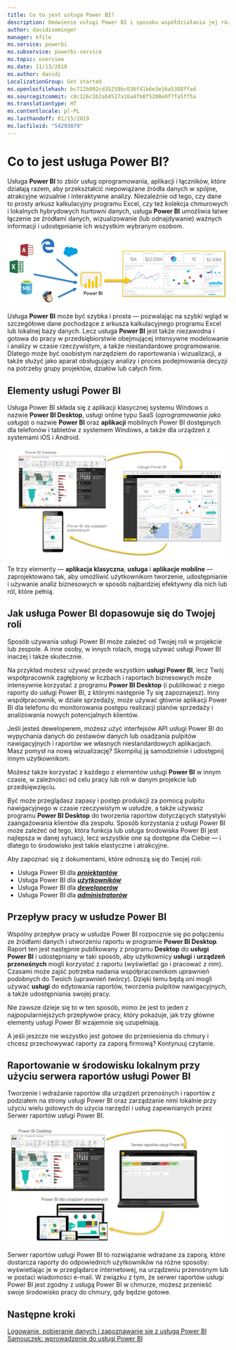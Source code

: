 ```yaml
---
title: Co to jest usługa Power BI?
description: Omówienie usługi Power BI i sposobu współdziałania jej różnych elementów — programu Power BI Desktop, usługi Power BI, usługi Power BI dla urządzeń przenośnych, serwera raportów i usługi Power BI Embedded.
author: davidiseminger
manager: kfile
ms.service: powerbi
ms.subservice: powerbi-service
ms.topic: overview
ms.date: 11/13/2018
ms.author: davidi
LocalizationGroup: Get started
ms.openlocfilehash: bc712b892cd35259bc036f41b6e3e16a5388ffad
ms.sourcegitcommit: c8c126c1b2ab4527a16a4fb8f5208e0f7fa5ff5a
ms.translationtype: HT
ms.contentlocale: pl-PL
ms.lasthandoff: 01/15/2019
ms.locfileid: "54293079"
---
```

# <a name="what-is-power-bi"></a>Co to jest usługa Power BI?
Usługa **Power BI** to zbiór usług oprogramowania, aplikacji i łączników, które działają razem, aby przekształcić niepowiązane źródła danych w spójne, atrakcyjne wizualnie i interaktywne analizy. Niezależnie od tego, czy dane to prosty arkusz kalkulacyjny programu Excel, czy też kolekcja chmurowych i lokalnych hybrydowych hurtowni danych, usługa **Power BI** umożliwia łatwe łączenie ze źródłami danych, wizualizowanie (lub odnajdywanie) ważnych informacji i udostępnianie ich wszystkim wybranym osobom.

![diagram przedstawiający źródła wejściowe dla usługi Power BI](media/power-bi-overview/power-bi-input-new.png)

Usługa **Power BI** może być szybka i prosta — pozwalając na szybki wgląd w szczegółowe dane pochodzące z arkusza kalkulacyjnego programu Excel lub lokalnej bazy danych. Lecz usługa **Power BI** jest także niezawodna i gotowa do pracy w przedsiębiorstwie obejmującej intensywne modelowanie i analizy w czasie rzeczywistym, a także niestandardowe programowanie. Dlatego może być osobistym narzędziem do raportowania i wizualizacji, a także służyć jako aparat obsługujący analizy i proces podejmowania decyzji na potrzeby grupy projektów, działów lub całych firm.

## <a name="the-parts-of-power-bi"></a>Elementy usługi Power BI
Usługa Power BI składa się z aplikacji klasycznej systemu Windows o nazwie **Power BI Desktop**, usługi online typu SaaS (*oprogramowanie jako usługa*) o nazwie **Power BI** oraz **aplikacji** mobilnych Power BI dostępnych dla telefonów i tabletów z systemem Windows, a także dla urządzeń z systemami iOS i Android.

![Power BI: aplikacja klasyczna, usługa, aplikacja mobilna](media/power-bi-overview/power-bi-blocks.png)

Te trzy elementy — **aplikacja klasyczna**, **usługa** i **aplikacje mobilne** — zaprojektowano tak, aby umożliwić użytkownikom tworzenie, udostępnianie i używanie analiz biznesowych w sposób najbardziej efektywny dla nich lub ról, które pełnią.

## <a name="how-power-bi-matches-your-role"></a>Jak usługa Power BI dopasowuje się do Twojej roli
Sposób używania usługi Power BI może zależeć od Twojej roli w projekcie lub zespole. A inne osoby, w innych rolach, mogą używać usługi Power BI inaczej i także skutecznie.

Na przykład możesz używać przede wszystkim **usługi Power BI**, lecz Twój współpracownik zagłębiony w liczbach i raportach biznesowych może intensywnie korzystać z programu **Power BI Desktop** (i publikować z niego raporty do usługi Power BI, z którymi następnie Ty się zapoznajesz). Inny współpracownik, w dziale sprzedaży, może używać głównie aplikacji Power BI dla telefonu do monitorowania postępu realizacji planów sprzedaży i analizowania nowych potencjalnych klientów.

Jeśli jesteś deweloperem, możesz użyć interfejsów API usługi Power BI do wypychania danych do zestawów danych lub osadzania pulpitów nawigacyjnych i raportów we własnych niestandardowych aplikacjach. Masz pomysł na nową wizualizację? Skompiluj ją samodzielnie i udostępnij innym użytkownikom.  

Możesz także korzystać z każdego z elementów usługi **Power BI** w innym czasie, w zależności od celu pracy lub roli w danym projekcie lub przedsięwzięciu.

Być może przeglądasz zapasy i postęp produkcji za pomocą pulpitu nawigacyjnego w czasie rzeczywistym w usłudze, a także używasz programu **Power BI Desktop** do tworzenia raportów dotyczących statystyki zaangażowania klientów dla zespołu. Sposób korzystania z usługi Power BI może zależeć od tego, która funkcja lub usługa środowiska Power BI jest najlepsza w danej sytuacji, lecz wszystkie one są dostępne dla Ciebie — i dlatego to środowisko jest takie elastyczne i atrakcyjne.

Aby zapoznać się z dokumentami, które odnoszą się do Twojej roli:
- Usługa Power BI dla [***projektantów***](desktop-what-is-desktop.md)
- Usługa Power BI dla [***użytkowników***](consumer/end-user-consumer.md)
- Usługa Power BI dla [***deweloperów***](developer/what-can-you-do.md)
- Usługa Power BI dla [***administratorów***](service-admin-administering-power-bi-in-your-organization.md)

## <a name="the-flow-of-work-in-power-bi"></a>Przepływ pracy w usłudze Power BI
Wspólny przepływ pracy w usłudze Power BI rozpocznie się po połączeniu ze źródłami danych i utworzeniu raportu w programie **Power BI Desktop**. Raport ten jest następnie publikowany z programu **Desktop** do **usługi Power BI** i udostępniany w taki sposób, aby użytkownicy **usługi** i **urządzeń przenośnych** mogli *korzystać* z raportu (wyświetlać go i pracować z nim).
Czasami może zajść potrzeba nadania współpracownikom uprawnień podobnych do Twoich (uprawnień *twórcy*). Dzięki temu będą oni mogli używać **usługi** do edytowania raportów, tworzenia pulpitów nawigacyjnych, a także udostępniania swojej pracy.

Nie zawsze dzieje się to w ten sposób, mimo że jest to jeden z najpopularniejszych przepływów pracy, który pokazuje, jak trzy główne elementy usługi Power BI wzajemnie się uzupełniają.

A jeśli jeszcze nie wszystko jest gotowe do przeniesienia do chmury i chcesz przechowywać raporty za zaporą firmową?  Kontynuuj czytanie.

## <a name="on-premises-reporting-with-power-bi-report-server"></a>Raportowanie w środowisku lokalnym przy użyciu serwera raportów usługi Power BI
Tworzenie i wdrażanie raportów dla urządzeń przenośnych i raportów z podziałem na strony usługi Power BI oraz zarządzanie nimi lokalnie przy użyciu wielu gotowych do użycia narzędzi i usług zapewnianych przez Serwer raportów usługi Power BI.

![Diagram środowiska lokalnego](media/power-bi-overview/power-bi-report-server2.png)

Serwer raportów usługi Power BI to rozwiązanie wdrażane za zaporą, które dostarcza raporty do odpowiednich użytkowników na różne sposoby: wyświetlając je w przeglądarce internetowej, na urządzeniu przenośnym lub w postaci wiadomości e-mail. W związku z tym, że serwer raportów usługi Power BI jest zgodny z usługą Power BI w chmurze, możesz przenieść swoje środowisko pracy do chmury, gdy będzie gotowe.

## <a name="next-steps"></a>Następne kroki
[Logowanie, pobieranie danych i zapoznawanie się z usługą Power BI](service-the-new-power-bi-experience.md)   
[Samouczek: wprowadzenie do usługi Power BI](service-get-started.md)

